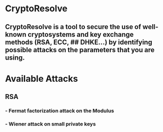 # CryptoResolve

## CryptoResolve is a tool to secure the use of well-known cryptosystems and key exchange methods (RSA, ECC, ## DHKE...) by identifying possible attacks on the parameters that you are using.

# Available Attacks
  ## RSA
  ### - Fermat factorization attack on the Modulus
  ### - Wiener attack on small private keys
